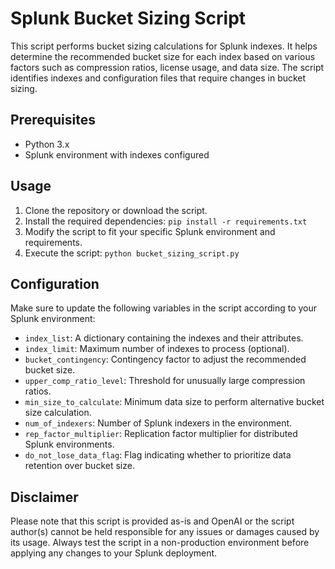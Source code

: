 # Splunk Bucket Sizing Script

This script performs bucket sizing calculations for Splunk indexes. It helps determine the recommended bucket size for each index based on various factors such as compression ratios, license usage, and data size. The script identifies indexes and configuration files that require changes in bucket sizing.

## Prerequisites

- Python 3.x
- Splunk environment with indexes configured

## Usage

1. Clone the repository or download the script.
2. Install the required dependencies: `pip install -r requirements.txt`
3. Modify the script to fit your specific Splunk environment and requirements.
4. Execute the script: `python bucket_sizing_script.py`

## Configuration

Make sure to update the following variables in the script according to your Splunk environment:

- `index_list`: A dictionary containing the indexes and their attributes.
- `index_limit`: Maximum number of indexes to process (optional).
- `bucket_contingency`: Contingency factor to adjust the recommended bucket size.
- `upper_comp_ratio_level`: Threshold for unusually large compression ratios.
- `min_size_to_calculate`: Minimum data size to perform alternative bucket size calculation.
- `num_of_indexers`: Number of Splunk indexers in the environment.
- `rep_factor_multiplier`: Replication factor multiplier for distributed Splunk environments.
- `do_not_lose_data_flag`: Flag indicating whether to prioritize data retention over bucket size.

## Disclaimer

Please note that this script is provided as-is and OpenAI or the script author(s) cannot be held responsible for any issues or damages caused by its usage. Always test the script in a non-production environment before applying any changes to your Splunk deployment.

